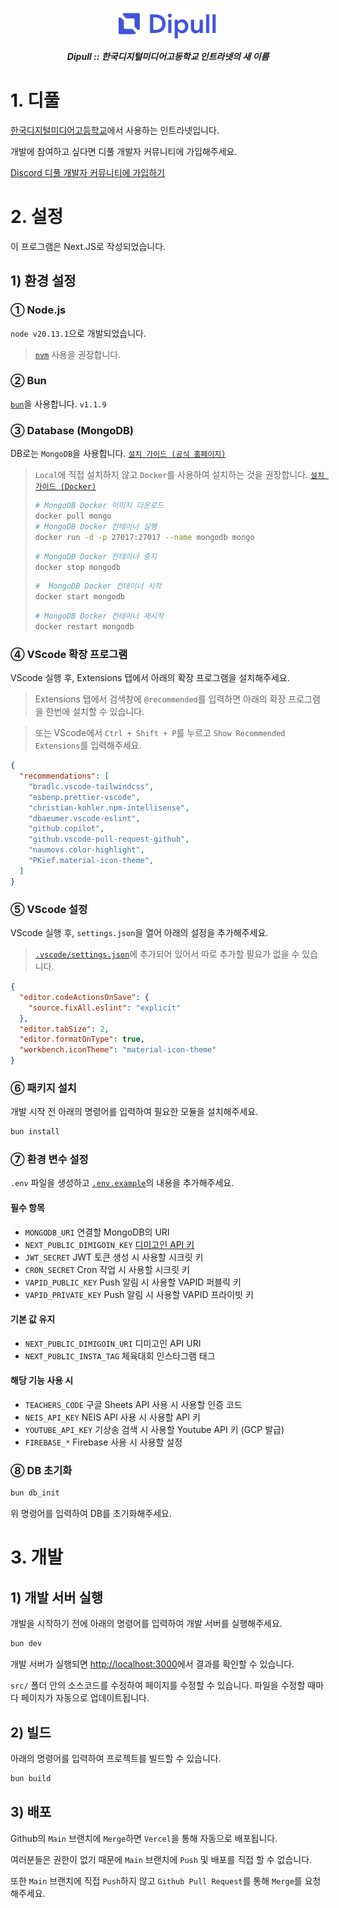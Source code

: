 <p align="center">
  <img src="./public/public/logo_text.svg" height="50px">
  <p align="center"><b><i>Dipull :: 한국디지털미디어고등학교 인트라넷의 새 이름</i></b></p>
</p>

# 1. 디풀

[한국디지털미디어고등학교](https://dimigo.hs.kr/)에서 사용하는 인트라넷입니다.

개발에 참여하고 싶다면 디풀 개발자 커뮤니티에 가입해주세요.

[Discord 디풀 개발자 커뮤니티에 가입하기
](https://discord.gg/U7FBXyPKM6)

# 2. 설정

이 프로그램은 Next.JS로 작성되었습니다.

## 1) 환경 설정

### ① Node.js
`node v20.13.1`으로 개발되었습니다.
> [`nvm`](https://github.com/nvm-sh/nvm) 사용을 권장합니다.

### ② Bun
[`bun`](https://bun.sh)을 사용합니다. `v1.1.9`

### ③ Database (MongoDB)

DB로는 `MongoDB`을 사용합니다. [`설치 가이드 (공식 홈페이지)`](https://www.mongodb.com/ko-kr/docs/manual/installation/)

> `Local`에 직접 설치하지 않고 `Docker`를 사용하여 설치하는 것을 권장합니다. [`설치 가이드 (Docker)`](https://hub.docker.com/_/mongo)
> ```bash
> # MongoDB Docker 이미지 다운로드
> docker pull mongo
> # MongoDB Docker 컨테이너 실행
> docker run -d -p 27017:27017 --name mongodb mongo
> ```
> ```bash
> # MongoDB Docker 컨테이너 중지
> docker stop mongodb
> ```
> 
> ```bash
> #  MongoDB Docker 컨테이너 시작
>docker start mongodb
> ```
> 
> ```bash
> # MongoDB Docker 컨테이너 재시작
> docker restart mongodb
> ```

### ④ VScode 확장 프로그램
VScode 실행 후, Extensions 탭에서 아래의 확장 프로그램을 설치해주세요.

> Extensions 탭에서 검색창에 `@recommended`를 입력하면 아래의 확장 프로그램을 한번에 설치할 수 있습니다.

> 또는 VScode에서 `Ctrl + Shift + P`를 누르고 `Show Recommended Extensions`를 입력해주세요.

```json
{
  "recommendations": [
    "bradlc.vscode-tailwindcss",
    "esbenp.prettier-vscode",
    "christian-kohler.npm-intellisense",
    "dbaeumer.vscode-eslint",
    "github.copilot",
    "github.vscode-pull-request-github",
    "naumovs.color-highlight",
    "PKief.material-icon-theme",
  ]
}
```

### ⑤ VScode 설정

VScode 실행 후, `settings.json`을 열어 아래의 설정을 추가해주세요.

> [`.vscode/settings.json`](./.vscode/settings.json)에 추가되어 있어서 따로 추가할 필요가 없을 수 있습니다.

```json
{
  "editor.codeActionsOnSave": {
    "source.fixAll.eslint": "explicit"
  },
  "editor.tabSize": 2,
  "editor.formatOnType": true,
  "workbench.iconTheme": "material-icon-theme"
}

```

### ⑥ 패키지 설치

개발 시작 전 아래의 명령어를 입력하여 필요한 모듈을 설치해주세요.

```bash
bun install
```

### ⑦ 환경 변수 설정

`.env` 파일을 생성하고 [`.env.example`](./.env.example)의 내용을 추가해주세요.

#### 필수 항목
- `MONGODB_URI` 연결할 MongoDB의 URI
- `NEXT_PUBLIC_DIMIGOIN_KEY` [디미고인 API 키](https://auth.dimigo.net/developers/add)
- `JWT_SECRET` JWT 토큰 생성 시 사용할 시크릿 키
- `CRON_SECRET` Cron 작업 시 사용할 시크릿 키
- `VAPID_PUBLIC_KEY` Push 알림 시 사용할 VAPID 퍼블릭 키
- `VAPID_PRIVATE_KEY` Push 알림 시 사용할 VAPID 프라이빗 키

#### 기본 값 유지
- `NEXT_PUBLIC_DIMIGOIN_URI` 디미고인 API URI
- `NEXT_PUBLIC_INSTA_TAG` 체육대회 인스타그램 태그

#### 해당 기능 사용 시
- `TEACHERS_CODE` 구글 Sheets API 사용 시 사용할 인증 코드
- `NEIS_API_KEY` NEIS API 사용 시 사용할 API 키
- `YOUTUBE_API_KEY` 기상송 검색 시 사용할 Youtube API 키 (GCP 발급)
- `FIREBASE_*` Firebase 사용 시 사용할 설정


### ⑧ DB 초기화

```bash
bun db_init
```
위 명령어를 입력하여 DB를 초기화해주세요.



# 3. 개발

## 1) 개발 서버 실행

개발을 시작하기 전에 아래의 명령어를 입력하여 개발 서버를 실행해주세요.

```bash
bun dev
```

개발 서버가 실행되면 [http://localhost:3000](http://localhost:3000)에서 결과를 확인할 수 있습니다.

`src/` 폴더 안의 소스코드를 수정하여 페이지를 수정할 수 있습니다. 파일을 수정할 때마다 페이지가 자동으로 업데이트됩니다.

## 2) 빌드

아래의 명령어를 입력하여 프로젝트를 빌드할 수 있습니다.

```bash
bun build
```

## 3) 배포

Github의 `Main` 브랜치에 `Merge`하면 `Vercel`을 통해 자동으로 배포됩니다.

여러분들은 권한이 없기 때문에 `Main` 브랜치에 `Push` 및 배포를 직접 할 수 없습니다.

또한 `Main` 브랜치에 직접 `Push`하지 않고 `Github Pull Request`를 통해 `Merge`를 요청해주세요.



<!-- 배포를 위해서는 아래와 같은 명령어를 입력하여 빌드를 진행해주세요.

```bash
bun run build
``` -->
